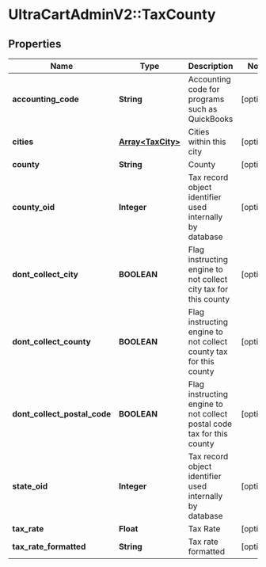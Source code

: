 # UltraCartAdminV2::TaxCounty

## Properties
Name | Type | Description | Notes
------------ | ------------- | ------------- | -------------
**accounting_code** | **String** | Accounting code for programs such as QuickBooks | [optional] 
**cities** | [**Array&lt;TaxCity&gt;**](TaxCity.md) | Cities within this city | [optional] 
**county** | **String** | County | [optional] 
**county_oid** | **Integer** | Tax record object identifier used internally by database | [optional] 
**dont_collect_city** | **BOOLEAN** | Flag instructing engine to not collect city tax for this county | [optional] 
**dont_collect_county** | **BOOLEAN** | Flag instructing engine to not collect county tax for this county | [optional] 
**dont_collect_postal_code** | **BOOLEAN** | Flag instructing engine to not collect postal code tax for this county | [optional] 
**state_oid** | **Integer** | Tax record object identifier used internally by database | [optional] 
**tax_rate** | **Float** | Tax Rate | [optional] 
**tax_rate_formatted** | **String** | Tax rate formatted | [optional] 



